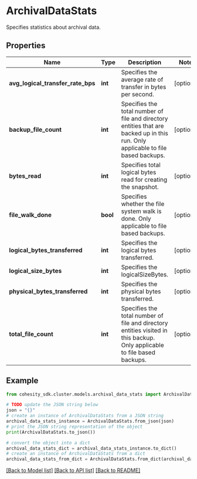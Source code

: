 # ArchivalDataStats

Specifies statistics about archival data.

## Properties

Name | Type | Description | Notes
------------ | ------------- | ------------- | -------------
**avg_logical_transfer_rate_bps** | **int** | Specifies the average rate of transfer in bytes per second. | [optional] 
**backup_file_count** | **int** | Specifies the total number of file and directory entities that are backed up in this run. Only applicable to file based backups. | [optional] 
**bytes_read** | **int** | Specifies total logical bytes read for creating the snapshot. | [optional] 
**file_walk_done** | **bool** | Specifies whether the file system walk is done. Only applicable to file based backups. | [optional] 
**logical_bytes_transferred** | **int** | Specifies the logical bytes transferred. | [optional] 
**logical_size_bytes** | **int** | Specifies the logicalSizeBytes. | [optional] 
**physical_bytes_transferred** | **int** | Specifies the physical bytes transferred. | [optional] 
**total_file_count** | **int** | Specifies the total number of file and directory entities visited in this backup. Only applicable to file based backups. | [optional] 

## Example

```python
from cohesity_sdk.cluster.models.archival_data_stats import ArchivalDataStats

# TODO update the JSON string below
json = "{}"
# create an instance of ArchivalDataStats from a JSON string
archival_data_stats_instance = ArchivalDataStats.from_json(json)
# print the JSON string representation of the object
print(ArchivalDataStats.to_json())

# convert the object into a dict
archival_data_stats_dict = archival_data_stats_instance.to_dict()
# create an instance of ArchivalDataStats from a dict
archival_data_stats_from_dict = ArchivalDataStats.from_dict(archival_data_stats_dict)
```
[[Back to Model list]](../README.md#documentation-for-models) [[Back to API list]](../README.md#documentation-for-api-endpoints) [[Back to README]](../README.md)


